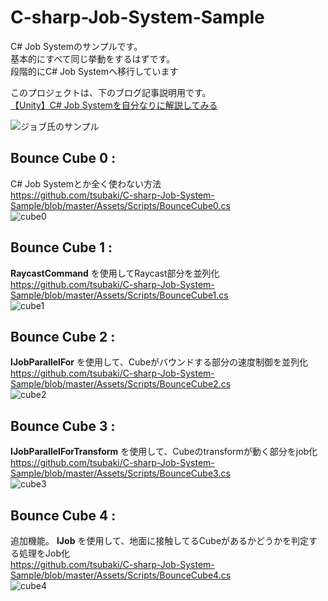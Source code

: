 # C-sharp-Job-System-Sample

C# Job Systemのサンプルです。  
基本的にすべて同じ挙動をするはずです。  
段階的にC# Job Systemへ移行しています  

このプロジェクトは、下のブログ記事説明用です。  
[【Unity】C# Job Systemを自分なりに解説してみる](http://tsubakit1.hateblo.jp/entry/2018/03/04/223804)

![ジョブ氏のサンプル](https://github.com/tsubaki/C-sharp-Job-System-Sample/blob/master/img/image.gif?raw=true)

## Bounce Cube 0 : 

C# Job Systemとか全く使わない方法  
https://github.com/tsubaki/C-sharp-Job-System-Sample/blob/master/Assets/Scripts/BounceCube0.cs  
![cube0](https://github.com/tsubaki/C-sharp-Job-System-Sample/blob/master/img/cube0.jpg?raw=true)

## Bounce Cube 1 :

**RaycastCommand** を使用してRaycast部分を並列化  
https://github.com/tsubaki/C-sharp-Job-System-Sample/blob/master/Assets/Scripts/BounceCube1.cs  
![cube1](https://github.com/tsubaki/C-sharp-Job-System-Sample/blob/master/img/cube1.jpg?raw=true)

## Bounce Cube 2 : 

**IJobParallelFor** を使用して、Cubeがバウンドする部分の速度制御を並列化  
https://github.com/tsubaki/C-sharp-Job-System-Sample/blob/master/Assets/Scripts/BounceCube2.cs  
![cube2](https://github.com/tsubaki/C-sharp-Job-System-Sample/blob/master/img/cube2.jpg?raw=true)

## Bounce Cube 3 : 

**IJobParallelForTransform** を使用して、Cubeのtransformが動く部分をjob化  
https://github.com/tsubaki/C-sharp-Job-System-Sample/blob/master/Assets/Scripts/BounceCube3.cs  
![cube3](https://github.com/tsubaki/C-sharp-Job-System-Sample/blob/master/img/cube3.jpg?raw=true)


## Bounce Cube 4 : 

追加機能。
**IJob** を使用して、地面に接触してるCubeがあるかどうかを判定する処理をJob化  
https://github.com/tsubaki/C-sharp-Job-System-Sample/blob/master/Assets/Scripts/BounceCube4.cs  
![cube4](https://github.com/tsubaki/C-sharp-Job-System-Sample/blob/master/img/cube4.jpg?raw=true)
